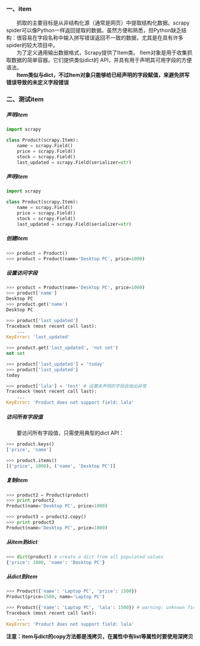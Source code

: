### 一、item
&emsp;&emsp;抓取的主要目标是从非结构化源（通常是网页）中提取结构化数据。scrapy spider可以像Python一样返回提取的数据。虽然方便和熟悉，但Python缺乏结构：很容易在字段名称中输入拼写错误返回不一致的数据，尤其是在具有许多spider的较大项目中。  
&emsp;&emsp;为了定义通用输出数据格式，Scrapy提供了Item类。 Item对象是用于收集抓取数据的简单容器。它们提供类似dict的 API，并具有用于声明其可用字段的方便语法。  
&emsp;&emsp;**Item类似与dict，不过Item对象只能够给已经声明的字段赋值，来避免拼写错误导致的未定义字段错误**  

### 二、测试item
##### 声明item
```python
import scrapy

class Product(scrapy.Item):
    name = scrapy.Field()
    price = scrapy.Field()
    stock = scrapy.Field()
    last_updated = scrapy.Field(serializer=str)
```

##### 声明item
```python
import scrapy

class Product(scrapy.Item):
    name = scrapy.Field()
    price = scrapy.Field()
    stock = scrapy.Field()
    last_updated = scrapy.Field(serializer=str)
```

##### 创建item
```python
>>> product = Product()
>>> product = Product(name='Desktop PC', price=1000)
```

##### 设置访问字段
```python
>>> product = Product(name='Desktop PC', price=1000)
>>> product['name']
Desktop PC
>>> product.get('name')
Desktop PC

>>> product['last_updated']
Traceback (most recent call last):
    ...
KeyError: 'last_updated'

>>> product.get('last_updated', 'not set')
not set

>>> product['last_updated'] = 'today'
>>> product['last_updated']
today

>>> product['lala'] = 'test' # 设置未声明的字段会抛出异常
Traceback (most recent call last):
    ...
KeyError: 'Product does not support field: lala'
```

##### 访问所有字段值
&emsp;&emsp;要访问所有字段值，只需使用典型的dict API：
```python
>>> product.keys()
['price', 'name']

>>> product.items()
[('price', 1000), ('name', 'Desktop PC')]
```

##### 复制item
```python
>>> product2 = Product(product)
>>> print product2
Product(name='Desktop PC', price=1000)

>>> product3 = product2.copy()
>>> print product3
Product(name='Desktop PC', price=1000)
```

##### 从item到dict
```python
>>> dict(product) # create a dict from all populated values
{'price': 1000, 'name': 'Desktop PC'}
```

##### 从dict到item
```python
>>> Product({'name': 'Laptop PC', 'price': 1500})
Product(price=1500, name='Laptop PC')

>>> Product({'name': 'Laptop PC', 'lala': 1500}) # warning: unknown field in dict
Traceback (most recent call last):
    ...
KeyError: 'Product does not support field: lala'
```

**注意：item与dict的copy方法都是浅拷贝，在属性中有list等属性时要使用深拷贝**